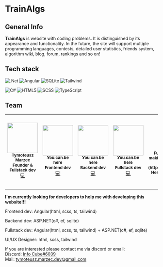 # TrainAlgs

## General Info
**TrainAlgs** is website with coding problems. It is distinguished by its appearance and functionality. In the future, the site will support multiple programming languages, contests, detailed user statistics, friends system, algorithm wiki, blog, forum, rankings and so on!

## Tech stack
![.Net](https://img.shields.io/badge/ASP.NET-5C2D91?style=for-the-badge&logo=.net&logoColor=white)
![Angular](https://img.shields.io/badge/angular-%23DD0031.svg?style=for-the-badge&logo=angular&logoColor=white)
![SQLite](https://img.shields.io/badge/sqlite-%2307405e.svg?style=for-the-badge&logo=sqlite&logoColor=white)
![Tailwind](https://img.shields.io/badge/tailwind-%2338B2AC.svg?style=for-the-badge&logo=tailwind-css&logoColor=white)

![C#](https://img.shields.io/badge/c%23-%23239120.svg?style=for-the-badge&logo=c-sharp&logoColor=white)
![HTML5](https://img.shields.io/badge/html5-%23E34F26.svg?style=for-the-badge&logo=html5&logoColor=white)
![SCSS](https://img.shields.io/badge/scss-%231572B6.svg?style=for-the-badge&logo=css3&logoColor=white)
![TypeScript](https://img.shields.io/badge/typescript-%23007ACC.svg?style=for-the-badge&logo=typescript&logoColor=white)

## Team
<table>
  <tr>
    <td align="center"><a href="https://github.com/InfoTCube"><img src="https://avatars.githubusercontent.com/u/59064153?v=4?s=100" width="100px;" alt=""/><br /><sub><b>Tymoteusz Marzec</b></sub></a><br /><sub><b>Founder & Fullstack dev</b></sub></br><a href="https://github.com/InfoTCube/TrainAlgs/commits?author=InfoTCube" title="Code">💻</a></td>
    <td align="center"><a href="#"><img src="https://img.redro.pl/obrazy/question-icon-vector-question-mark-sign-help-icon-700-171195145.jpg" width="100px;" alt=""/><br /><sub><b>You can be here</b></sub></a><br /><sub><b>Frontend dev</b></sub></br><a href="https://github.com/InfoTCube/TrainAlgs/commits" title="Code">💻</a></td>
    <td align="center"><a href="#"><img src="https://img.redro.pl/obrazy/question-icon-vector-question-mark-sign-help-icon-700-171195145.jpg" width="100px;" alt=""/><br /><sub><b>You can be here</b></sub></a><br /><sub><b>Backend dev</b></sub></br><a href="https://github.com/InfoTCube/TrainAlgs/commits" title="Code">💻</a></td>
    <td align="center"><a href="#"><img src="https://img.redro.pl/obrazy/question-icon-vector-question-mark-sign-help-icon-700-171195145.jpg" width="100px;" alt=""/><br /><sub><b>You can be here</b></sub></a><br /><sub><b>Fullstack dev</b></sub></br><a href="https://github.com/InfoTCube/TrainAlgs/commits" title="Code">💻</a></td>
    <td align="center"><a href="https://github.com/olix3001"><img src="https://avatars.githubusercontent.com/u/46107095?v=4" width="100px;" alt=""/><br /><sub><b>olix3001</b></sub></a><br /><sub><b>Fullstack dev, but not here, I'm making other similar platform called xAlgs (https://github.com/olix3001/xalgs). Here I'm a motivator and i made a little patch for the worker</b></sub></br><a href="https://github.com/InfoTCube/TrainAlgs/commits" title="Code">💻</a></td>
  </tr>
</table>

**I'm currently looking for developers to help me with developing this website!!!**

Frontend dev:
Angular(html, scss, ts, tailwind)

Backend dev:
ASP.NET(c#, ef, sqlite)

Fullstack dev: Angular(html, scss, ts, tailwind) + ASP.NET(c#, ef, sqlite)

UI/UX Designer: html, scss, tailwind

If you are interested please contact me via discord or email:
</br>
Discord: <a href="https://discord.com/users/671790729676324867">Info Cube#6039</a>
</br>
Mail: <a href="mailto:tymoteusz.marzec.dev@gmail.com">tymoteusz.marzec.dev@gmail.com</a>
